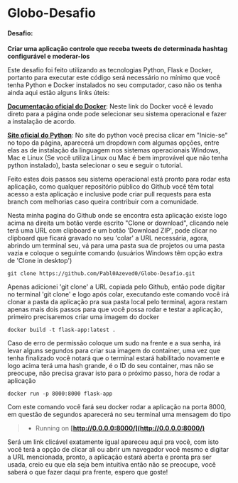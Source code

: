 # Globo-Desafio

#### Desafio:
  **Criar uma aplicação controle que receba tweets de determinada hashtag configurável e moderar-los**


Este desafio foi feito utilizando as tecnologias Python, Flask e Docker, portanto para executar este código será necessário no mínimo que você tenha Python e Docker instalados no seu computador, caso não os tenha ainda aqui estão alguns links úteis:

**[Documentação oficial do Docker](https://docs.docker.com/get-docker/)**:
Neste link do Docker você é levado direto para a página onde pode selecionar seu sistema operacional e fazer a instalação de acordo.


**[Site oficial do Python](https://python.org.br/)**:
No site do python você precisa clicar em "Inicie-se" no topo da página, aparecerá um dropdown com algumas opções, entre elas as de instalação da linguagem nos sistemas operacionais Windows, Mac e Linux (Se você utiliza Linux ou Mac é bem improvável que não tenha python instalado), basta selecionar o seu e seguir o tutorial.


Feito estes dois passos seu sistema operacional está pronto para rodar esta aplicação, como qualquer repositório público do Github você têm total acesso a esta aplicação e inclusive pode criar pull requests para esta branch com melhorias caso queira contribuir com a comunidade.

Nesta minha pagina do Github onde se encontra esta aplicação existe logo acima na direita um botão verde escrito "Clone or download", clicando nele terá uma URL com clipboard e um botão 'Download ZIP', pode clicar no clipboard que ficará gravado no seu 'colar' a URL necessária, agora, abrindo um terminal seu, vá para uma pasta sua de projetos ou uma pasta vazia e coloque o seguinte comando (usuários Windows têm opção extra de 'Clone in desktop')
```
git clone https://github.com/Pabl0Azeved0/Globo-Desafio.git
```

Apenas adicionei 'git clone' a URL copiada pelo Github, então pode digitar no terminal 'git clone' e logo após colar, executando este comando você irá clonar a pasta da aplicação pra sua pasta local pelo terminal, agora restam apenas mais dois passos para que você possa rodar e testar a aplicação, primeiro precisaremos criar uma imagem do docker

```
docker build -t flask-app:latest .
```

Caso de erro de permissão coloque um sudo na frente e a sua senha, irá levar alguns segundos para criar sua imagem do container, uma vez que tenha finalizado você notará que o terminal estará habilitado novamente e logo acima terá uma hash grande, é o ID do seu container, mas não se preocupe, não precisa gravar isto para o próximo passo, hora de rodar a aplicação

```
docker run -p 8000:8000 flask-app
```

Com este comando você fará seu docker rodar a aplicação na porta 8000, em questão de segundos aparecerá no seu terminal uma mensagem do tipo 
>* Running on **[http://0.0.0.0:8000/](http://0.0.0.0:8000/)**

Será um link clicável exatamente igual apareceu aqui pra você, com isto você terá a opção de clicar ali ou abrir um navegador você mesmo e digitar a URL mencionada, pronto, a aplicação estará aberta e pronta pra ser usada, creio eu que ela seja bem intuitiva então não se preocupe, você saberá o que fazer daqui pra frente, espero que goste!
